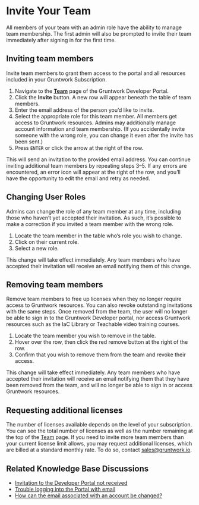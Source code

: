 # Invite Your Team

All members of your team with an admin role have the ability to manage team membership. The first admin will also be prompted to invite their team immediately after signing in for the first time.


## Inviting team members

Invite team members to grant them access to the portal and all resources included in your Gruntwork Subscription.

1. Navigate to the **[Team](https://app.gruntwork.io/team)** page of the Gruntwork Developer Portal.
2. Click the **Invite** button. A new row will appear beneath the table of team members.
3. Enter the email address of the person you’d like to invite.
4. Select the appropriate role for this team member. All members get access to Gruntwork resources. Admins may additionally manage account information and team membership. (If you accidentally invite someone with the wrong role, you can change it even after the invite has been sent.)
5. Press `ENTER` or click the arrow at the right of the row.

This will send an invitation to the provided email address. You can continue inviting additional team members by repeating steps 3–5. If any errors are encountered, an error icon will appear at the right of the row, and you’ll have the opportunity to edit the email and retry as needed.

## Changing User Roles

Admins can change the role of any team member at any time, including those who haven’t yet accepted their invitation. As such, it’s possible to make a correction if you invited a team member with the wrong role.

1. Locate the team member in the table who’s role you wish to change.
2. Click on their current role.
3. Select a new role.

This change will take effect immediately. Any team members who have accepted their invitation will receive an email notifying them of this change.

## Removing team members

Remove team members to free up licenses when they no longer require access to Gruntwork resources. You can also revoke outstanding invitations with the same steps. Once removed from the team, the user will no longer be able to sign in to the Gruntwork Developer portal, nor access Gruntwork resources such as the IaC Library or Teachable video training courses.

1. Locate the team member you wish to remove in the table.
2. Hover over the row, then click the red remove button at the right of the row.
3. Confirm that you wish to remove them from the team and revoke their access.

This change will take effect immediately. Any team members who have accepted their invitation will receive an email notifying them that they have been removed from the team, and will no longer be able to sign in or access Gruntwork resources.


## Requesting additional licenses

The number of licenses available depends on the level of your subscription. You can see the total number of licenses as well as the number remaining at the top of the [Team](https://app.gruntwork.io/team) page. If you need to invite more team members than your current license limit allows, you may request additional licenses, which are billed at a standard monthly rate. To do so, contact sales@gruntwork.io.

## Related Knowledge Base Discussions

- [Invitation to the Developer Portal not received](https://github.com/orgs/gruntwork-io/discussions/716)
- [Trouble logging into the Portal with email](https://github.com/orgs/gruntwork-io/discussions/395)
- [How can the email associated with an account be changed?](https://github.com/orgs/gruntwork-io/discussions/714)


<!-- ##DOCS-SOURCER-START
{
  "sourcePlugin": "local-copier",
  "hash": "b417f3c36075edbe161fbda19349c581"
}
##DOCS-SOURCER-END -->
